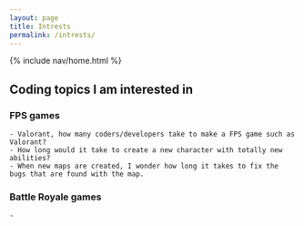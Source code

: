 ```yaml
---
layout: page
title: Intrests
permalink: /intrests/
---
```


{% include nav/home.html %}

## Coding topics I am interested in 

### FPS games
```
- Valorant, how many coders/developers take to make a FPS game such as Valorant?
- How long would it take to create a new character with totally new abilities?
- When new maps are created, I wonder how long it takes to fix the bugs that are found with the map.
```

### Battle Royale games
```
- 
```
<script src="https://utteranc.es/client.js"
        repo="{{ site.github_username }}/{{ site.github_repo | default: site.baseurl | remove: "/" }}"
        issue-term="title"
        theme="github-light"
        crossorigin="anonymous"
        async>
</script>
